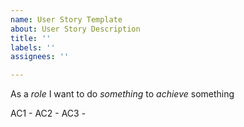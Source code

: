 ```yaml
---
name: User Story Template
about: User Story Description
title: ''
labels: ''
assignees: ''

---
```


As a *role* I want to do *something* to *achieve* something

AC1 - 
AC2 -
AC3 -
